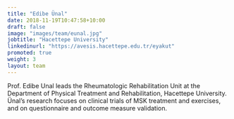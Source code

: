```yaml
---
title: "Edibe Ünal"
date: 2018-11-19T10:47:58+10:00
draft: false
image: "images/team/eunal.jpg"
jobtitle: "Hacettepe University"
linkedinurl: "https://avesis.hacettepe.edu.tr/eyakut"
promoted: true
weight: 3
layout: team
---
```


Prof. Edibe Unal leads the Rheumatologic Rehabilitation Unit at the Department of Physical Treatment and Rehabilitation, Hacettepe University. Ünal’s research focuses on clinical trials of MSK treatment and exercises, and on questionnaire and outcome measure validation. 